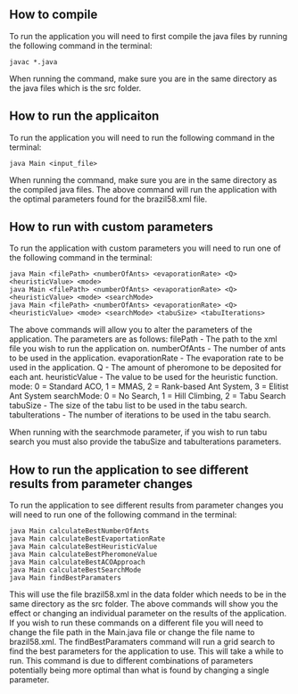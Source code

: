 ## How to compile

To run the application you will need to first compile the java files by running the following command in the terminal:

```
javac *.java
```

When running the command, make sure you are in the same directory as the java files which is the src folder.

## How to run the applicaiton

To run the application you will need to run the following command in the terminal:

```
java Main <input_file>
```

When running the command, make sure you are in the same directory as the compiled java files.
The above command will run the application with the optimal parameters found for the brazil58.xml file.

## How to run with custom parameters

To run the application with custom parameters you will need to run one of the following command in the terminal:

```
java Main <filePath> <numberOfAnts> <evaporationRate> <Q> <heuristicValue> <mode>
java Main <filePath> <numberOfAnts> <evaporationRate> <Q> <heuristicValue> <mode> <searchMode>
java Main <filePath> <numberOfAnts> <evaporationRate> <Q> <heuristicValue> <mode> <searchMode> <tabuSize> <tabuIterations>
```

The above commands will allow you to alter the parameters of the application. The parameters are as follows:
filePath - The path to the xml file you wish to run the application on.
numberOfAnts - The number of ants to be used in the application.
evaporationRate - The evaporation rate to be used in the application.
Q - The amount of pheromone to be deposited for each ant.
heuristicValue - The value to be used for the heuristic function.
mode:
0 = Standard ACO,
1 = MMAS,
2 = Rank-based Ant System,
3 = Elitist Ant System
searchMode:
0 = No Search,
1 = Hill Climbing,
2 = Tabu Search
tabuSize - The size of the tabu list to be used in the tabu search.
tabuIterations - The number of iterations to be used in the tabu search.

When running with the searchmode parameter, if you wish to run tabu search you must also provide the tabuSize and tabuIterations parameters.

## How to run the application to see different results from parameter changes

To run the application to see different results from parameter changes you will need to run one of the following command in the terminal:

```
java Main calculateBestNumberOfAnts
java Main calculateBestEvaportationRate
java Main calculateBestHeuristicValue
java Main calculateBestPheromoneValue
java Main calculateBestACOApproach
java Main calculateBestSearchMode
java Main findBestParamaters
```

This will use the file brazil58.xml in the data folder which needs to be in the same directory as the src folder.
The above commands will show you the effect or changing an individual parameter on the results of the application.
If you wish to run these commands on a different file you will need to change the file path in the Main.java file or
change the file name to brazil58.xml. The findBestParamaters command will run a grid search to find the best parameters
for the application to use. This will take a while to run. This command is due to different combinations of parameters
potentially being more optimal than what is found by changing a single parameter.
